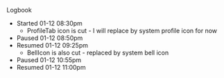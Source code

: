 Logbook

- Started 01-12 08:30pm
    - ProfileTab icon is cut - I will replace by system profile icon for now
- Paused 01-12 08:50pm
- Resumed 01-12 09:25pm
    - BellIcon is also cut - replaced by system bell icon
- Paused 01-12 10:55pm
- Resumed 01-12 11:00pm